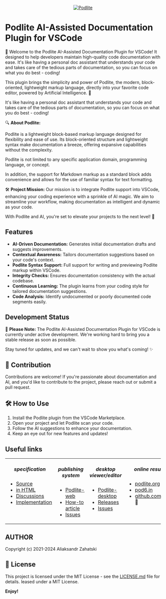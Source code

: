 <div align="center">

[![Podlite](https://github.com/zag/specs/raw/podlite-specification/assets/podlite_logo_256x256.png)](https://podlite.org)

</div>



# Podlite AI-Assisted Documentation Plugin for VSCode

🚀 Welcome to the Podlite AI-Assisted Documentation Plugin for VSCode! It designed to help developers maintain high-quality code documentation with ease. It's like having a personal doc assistant that understands your code and takes care of the tedious parts of documentation, so you can focus on what you do best - coding!

This plugin brings the simplicity and power of Podlite, the modern, block-oriented, lightweight markup language, directly into your favorite code editor, powered by Artificial Intelligence. 🤖

It's like having a personal doc assistant that understands your code and takes care of the tedious parts of documentation, so you can focus on what you do best - coding!

🔍 **About Podlite:**

Podlite is a lightweight block-based markup language designed for flexibility and ease of use. Its block-oriented structure and lightweight syntax make documentation a breeze, offering expansive capabilities without the complexity.

Podlite is not limited to any specific application domain, programming language, or concept.

In addition, the support for Markdown markup as a standard block adds convenience and allows for the use of familiar syntax for text formatting.


🛠️ **Project Mission:**
Our mission is to integrate Podlite support into VSCode, enhancing your coding experience with a sprinkle of AI magic. We aim to streamline your workflow, making documentation as intelligent and dynamic as your code.

With Podlite and AI, you're set to elevate your projects to the next level! 🚀

## Features

- **AI-Driven Documentation:** Generates initial documentation drafts and suggests improvements.
- **Contextual Awareness:** Tailors documentation suggestions based on your code's context.
- **Podlite Syntax Support:** Full support for writing and previewing Podlite markup within VSCode.
- **Integrity Checks:** Ensures documentation consistency with the actual codebase.
- **Continuous Learning:** The plugin learns from your coding style for tailored documentation suggestions.
- **Code Analysis:** Identify undocumented or poorly documented code segments easily.

## Development Status

🚧 **Please Note:** The Podlite AI-Assisted Documentation Plugin for VSCode is currently under active development. We're working hard to bring you a stable release as soon as possible.

Stay tuned for updates, and we can't wait to show you what's coming! ✨

## 🤝 Contribution

Contributions are welcome! If you're passionate about documentation and AI, and you'd like to contribute to the project, please reach out or submit a pull request.

## 🛠 How to Use

1. Install the Podlite plugin from the VSCode Marketplace.
2. Open your project and let Podlite scan your code.
3. Follow the AI suggestions to enhance your documentation.
4. Keep an eye out for new features and updates!


## Useful links
<div align="center">


<table border=0><tr><td valign=top><div align="center">

##### specification

</div>

* [Source](https://github.com/podlite/podlite-specs)
* [in HTML](https://podlite.org/specification)
* [Discussions](https://github.com/podlite/podlite-specs/discussions)
* [Implementation](https://github.com/podlite/podlite)

</td><td valign=top><div align="center">

##### publishing system

</div>

* [Podlite-web](https://github.com/podlite/podlite-web)
* [How-to article](https://zahatski.com/2022/8/23/1/start-you-own-blog-site-with-podlite-for-web)
* [Issues](https://github.com/podlite/podlite-specs/issues)

</td><td valign=top><div align="center">
  
##### desktop viewer/editor

</div>

* [Podlite-desktop](https://github.com/podlite/podlite-desktop)
* [Releases](https://github.com/podlite/podlite-desktop/releases)
* [Issues](https://github.com/podlite/podlite-desktop/issues)

</td><td valign=top><div align="center">

##### online resurces 

 </div>

- [podlite.org](https://podlite.org)
- [pod6.in](https://pod6.in/)
- [github.com/podlite](https://github.com/podlite/) 🤩

</td></tr></table>

</div>

## AUTHOR

Copyright (c) 2021-2024 Aliaksandr Zahatski

## 📜 License

This project is licensed under the MIT License - see the [LICENSE.md](LICENSE) file for details.
leased under a MIT License.

**Enjoy!**
